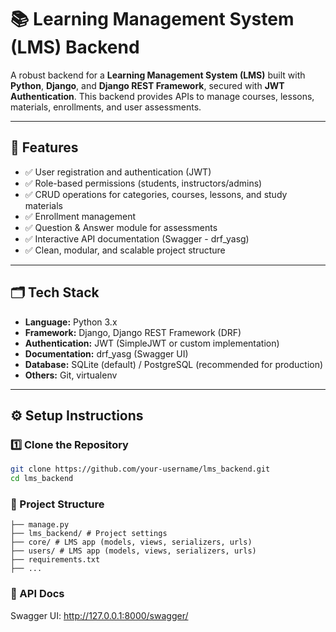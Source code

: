 ﻿# 📚 Learning Management System (LMS) Backend

A robust backend for a **Learning Management System (LMS)** built with **Python**, **Django**, and **Django REST Framework**, secured with **JWT Authentication**. This backend provides APIs to manage courses, lessons, materials, enrollments, and user assessments.

---

## 🚀 Features

- ✅ User registration and authentication (JWT)
- ✅ Role-based permissions (students, instructors/admins)
- ✅ CRUD operations for categories, courses, lessons, and study materials
- ✅ Enrollment management
- ✅ Question & Answer module for assessments
- ✅ Interactive API documentation (Swagger - drf_yasg)
- ✅ Clean, modular, and scalable project structure

---

## 🗂️ Tech Stack

- **Language:** Python 3.x  
- **Framework:** Django, Django REST Framework (DRF)  
- **Authentication:** JWT (SimpleJWT or custom implementation)  
- **Documentation:** drf_yasg (Swagger UI)  
- **Database:** SQLite (default) / PostgreSQL (recommended for production)  
- **Others:** Git, virtualenv

---

## ⚙️ Setup Instructions

### 1️⃣ Clone the Repository

```bash
git clone https://github.com/your-username/lms_backend.git
cd lms_backend
```

### 📌 Project Structure
```lms_backend/
├── manage.py
├── lms_backend/ # Project settings
├── core/ # LMS app (models, views, serializers, urls)
├── users/ # LMS app (models, views, serializers, urls)
├── requirements.txt
├── ...
```

### 📄 API Docs
Swagger UI: http://127.0.0.1:8000/swagger/

